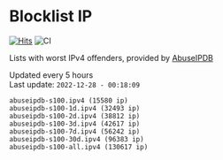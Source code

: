 # Blocklist IP

[![Hits](https://hits.seeyoufarm.com/api/count/incr/badge.svg?url=https%3A%2F%2Fgithub.com%2Fborestad%2Fblocklist-ip%2F&count_bg=%2379C83D&title_bg=%23555555&icon=&icon_color=%23E7E7E7&title=hits&edge_flat=false)](https://hits.seeyoufarm.com)  ![CI](https://img.shields.io/github/workflow/status/borestad/blocklist-ip/CI?style=flat-square)

Lists with worst IPv4 offenders, provided by [AbuseIPDB](https://www.abuseipdb.com/)

<!-- FOOTER-PLACEHOLDER -->
Updated every 5 hours<br>
Last update: `2022-12-28 - 00:18:09`
```
abuseipdb-s100.ipv4 (15580 ip)
abuseipdb-s100-1d.ipv4 (32493 ip)
abuseipdb-s100-2d.ipv4 (38812 ip)
abuseipdb-s100-3d.ipv4 (42617 ip)
abuseipdb-s100-7d.ipv4 (56242 ip)
abuseipdb-s100-30d.ipv4 (96383 ip)
abuseipdb-s100-all.ipv4 (130617 ip)
```
